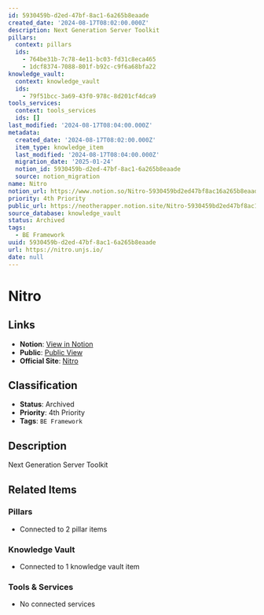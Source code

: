 ```yaml
---
id: 5930459b-d2ed-47bf-8ac1-6a265b8eaade
created_date: '2024-08-17T08:02:00.000Z'
description: Next Generation Server Toolkit
pillars:
  context: pillars
  ids: 
    - 764be31b-7c78-4e11-bc03-fd31c8eca465
    - 1dcf8374-7088-801f-b92c-c9f6a68bfa22
knowledge_vault:
  context: knowledge_vault
  ids:
    - 79f51bcc-3a69-43f0-978c-8d201cf4dca9
tools_services:
  context: tools_services
  ids: []
last_modified: '2024-08-17T08:04:00.000Z'
metadata:
  created_date: '2024-08-17T08:02:00.000Z'
  item_type: knowledge_item
  last_modified: '2024-08-17T08:04:00.000Z'
  migration_date: '2025-01-24'
  notion_id: 5930459b-d2ed-47bf-8ac1-6a265b8eaade
  source: notion_migration
name: Nitro
notion_url: https://www.notion.so/Nitro-5930459bd2ed47bf8ac16a265b8eaade
priority: 4th Priority
public_url: https://neotherapper.notion.site/Nitro-5930459bd2ed47bf8ac16a265b8eaade
source_database: knowledge_vault
status: Archived
tags: 
  - BE Framework
uuid: 5930459b-d2ed-47bf-8ac1-6a265b8eaade
url: https://nitro.unjs.io/
date: null
---
```


# Nitro

## Links
- **Notion**: [View in Notion](https://www.notion.so/Nitro-5930459bd2ed47bf8ac16a265b8eaade)
- **Public**: [Public View](https://neotherapper.notion.site/Nitro-5930459bd2ed47bf8ac16a265b8eaade)
- **Official Site**: [Nitro](https://nitro.unjs.io/)

## Classification
- **Status**: Archived
- **Priority**: 4th Priority
- **Tags**: `BE Framework`

## Description
Next Generation Server Toolkit

## Related Items

### Pillars
- Connected to 2 pillar items

### Knowledge Vault
- Connected to 1 knowledge vault item

### Tools & Services
- No connected services